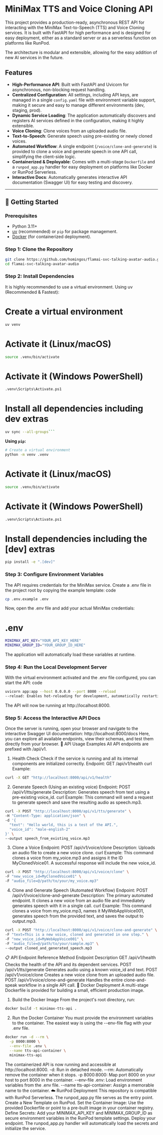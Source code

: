 # MiniMax TTS and Voice Cloning API

This project provides a production-ready, asynchronous REST API for interacting with the MiniMax Text-to-Speech (TTS) and Voice Cloning services. It is built with FastAPI for high performance and is designed for easy deployment, either as a standard server or as a serverless function on platforms like RunPod.

The architecture is modular and extensible, allowing for the easy addition of new AI services in the future.

## Features

- **High-Performance API**: Built with FastAPI and Uvicorn for asynchronous, non-blocking request handling.
- **Centralized Configuration**: All settings, including API keys, are managed in a single `config.yaml` file with environment variable support, making it secure and easy to manage different environments (dev, staging, prod).
- **Dynamic Service Loading**: The application automatically discovers and registers AI services defined in the configuration, making it highly extensible.
- **Voice Cloning**: Clone voices from an uploaded audio file.
- **Text-to-Speech**: Generate speech using pre-existing or newly cloned voices.
- **Automated Workflow**: A single endpoint (`/voice/clone-and-generate`) is provided to clone a voice and generate speech in one API call, simplifying the client-side logic.
- **Containerized & Deployable**: Comes with a multi-stage `Dockerfile` and a `runpod_app.py` handler for easy deployment on platforms like Docker or RunPod Serverless.
- **Interactive Docs**: Automatically generates interactive API documentation (Swagger UI) for easy testing and discovery.

---

## 🚀 Getting Started

### Prerequisites

- Python 3.11+
- [uv](https://github.com/astral-sh/uv) (recommended) or `pip` for package management.
- [Docker](https://www.docker.com/get-started/) (for containerized deployment).

### Step 1: Clone the Repository

```bash
git clone https://github.com/homingos/flamai-svc-talking-avatar-audio.git
cd flamai-svc-talking-avatar-audio
```

### Step 2: Install Dependencies
It is highly recommended to use a virtual environment.
Using uv (Recommended & Fastest):

# Create a virtual environment
```bash
uv venv
```

# Activate it (Linux/macOS)
```bash
source .venv/bin/activate
```

# Activate it (Windows PowerShell)
```bash
.venv\Scripts\Activate.ps1
```

# Install all dependencies including dev extras
```bash
uv sync --all-groups```
```

**Using `pip`:**

```bash
# Create a virtual environment
python -m venv .venv
```

# Activate it (Linux/macOS)
```bash
source .venv/bin/activate
```

# Activate it (Windows PowerShell)
```bash
.venv\Scripts\Activate.ps1
```

# Install dependencies including the [dev] extras
```bash
pip install -e ".[dev]"
```

### Step 3: Configure Environment Variables
The API requires credentials for the MiniMax service. Create a .env file in the project root by copying the example template:
code
```Bash
cp .env.example .env
```

Now, open the .env file and add your actual MiniMax credentials:
# .env
```bash
MINIMAX_API_KEY="YOUR_API_KEY_HERE"
MINIMAX_GROUP_ID="YOUR_GROUP_ID_HERE"
```

The application will automatically load these variables at runtime.
### Step 4: Run the Local Development Server
With the virtual environment activated and the .env file configured, you can start the API:
code
```Bash
uvicorn app:app --host 0.0.0.0 --port 8000 --reload
--reload: Enables hot-reloading for development, automatically restarting the server when code changes are detected.
```
The API will now be running at http://localhost:8000.

### Step 5: Access the Interactive API Docs
Once the server is running, open your browser and navigate to the interactive Swagger UI documentation:
http://localhost:8000/docs
Here, you can explore all available endpoints, view their schemas, and test them directly from your browser.
📖 API Usage Examples
All API endpoints are prefixed with /api/v1.
1. Health Check
Check if the service is running and all its internal components are initialized correctly.
Endpoint: GET /api/v1/health
curl Example:
```Bash
curl -X GET "http://localhost:8000/api/v1/health"
```
2. Generate Speech (Using an existing voice)
Endpoint: POST /api/v1/tts/generate
Description: Generates speech from text using a pre-existing voice_id.
curl Example:
This command will send a request to generate speech and save the resulting audio as speech.mp3.
```Bash
curl -X POST "http://localhost:8000/api/v1/tts/generate" \
-H "Content-Type: application/json" \
-d '{
  "text": "Hello world, this is a test of the API.",
  "voice_id": "male-english-2"
}' \
--output speech_from_existing_voice.mp3
```
3. Clone a Voice
Endpoint: POST /api/v1/voice/clone
Description: Uploads an audio file to create a new voice clone.
curl Example:
This command clones a voice from my_voice.mp3 and assigns it the ID MyClonedVoice01. A successful response will include the new voice_id.
```Bash
curl -X POST "http://localhost:8000/api/v1/voice/clone" \
-F "new_voice_id=MyClonedVoice01" \
-F "audio_file=@/path/to/your/my_voice.mp3"
```
4. Clone and Generate Speech (Automated Workflow)
Endpoint: POST /api/v1/voice/clone-and-generate
Description: The primary automated endpoint. It clones a new voice from an audio file and immediately generates speech with it in a single call.
curl Example:
This command clones a voice from my_voice.mp3, names it MyWebAppVoice001, generates speech from the provided text, and saves the output to output.mp3.
```Bash
curl -X POST "http://localhost:8000/api/v1/voice/clone-and-generate" \
-F "text=This is a new voice, cloned and generated in one step." \
-F "new_voice_id=MyWebAppVoice001" \
-F "audio_file=@/path/to/your/sample.mp3" \
--output cloned_and_generated_speech.mp3
```
📋 API Endpoint Reference
Method	Endpoint	Description
GET	/api/v1/health	Checks the health of the API and its dependent services.
POST	/api/v1/tts/generate	Generates audio using a known voice_id and text.
POST	/api/v1/voice/clone	Creates a new voice clone from an uploaded audio file.
POST	/api/v1/voice/clone-and-generate	Handles the entire clone-and-speak workflow in a single API call.
🐳 Docker Deployment
A multi-stage Dockerfile is provided for building a small, efficient production image.
1. Build the Docker Image
From the project's root directory, run:
```Bash
docker build -t minimax-tts-api .
```
2. Run the Docker Container
You must provide the environment variables to the container. The easiest way is using the --env-file flag with your .env file.
```Bash
docker run -d --rm \
  -p 8000:8000 \
  --env-file .env \
  --name tts-api-container \
  minimax-tts-api
```
The containerized API is now running and accessible at http://localhost:8000.
-d: Run in detached mode.
--rm: Automatically remove the container when it stops.
-p 8000:8000: Map port 8000 on your host to port 8000 in the container.
--env-file .env: Load environment variables from the .env file.
--name tts-api-container: Assign a memorable name to the container.
☁️ RunPod Deployment
This repository is compatible with RunPod Serverless. The runpod_app.py file serves as the entry point.
Create a New Template on RunPod.
Set the Container Image: Use the provided Dockerfile or point to a pre-built image in your container registry.
Define Secrets: Add your MINIMAX_API_KEY and MINIMAX_GROUP_ID as secure environment variables in the RunPod template settings.
Deploy your endpoint. The runpod_app.py handler will automatically load the secrets and initialize the service.
